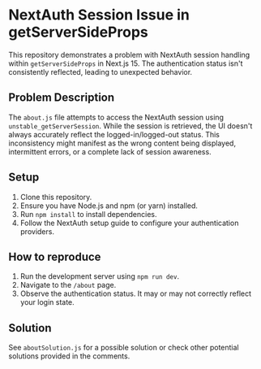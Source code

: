 # NextAuth Session Issue in getServerSideProps

This repository demonstrates a problem with NextAuth session handling within `getServerSideProps` in Next.js 15.  The authentication status isn't consistently reflected, leading to unexpected behavior.

## Problem Description

The `about.js` file attempts to access the NextAuth session using `unstable_getServerSession`.  While the session is retrieved, the UI doesn't always accurately reflect the logged-in/logged-out status.  This inconsistency might manifest as the wrong content being displayed, intermittent errors, or a complete lack of session awareness. 

## Setup

1. Clone this repository.
2.  Ensure you have Node.js and npm (or yarn) installed.
3. Run `npm install` to install dependencies.
4. Follow the NextAuth setup guide to configure your authentication providers.

## How to reproduce

1. Run the development server using `npm run dev`.
2. Navigate to the `/about` page.
3. Observe the authentication status.  It may or may not correctly reflect your login state.

## Solution

See `aboutSolution.js` for a possible solution or check other potential solutions provided in the comments.